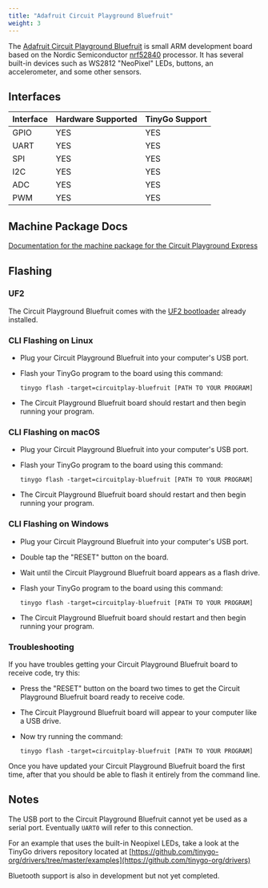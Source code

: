 ```yaml
---
title: "Adafruit Circuit Playground Bluefruit"
weight: 3
---
```


The [Adafruit Circuit Playground Bluefruit](https://www.adafruit.com/product/4333) is small ARM development board based on the Nordic Semiconductor [nrf52840](https://www.nordicsemi.com/eng/Products/nRF52840)  processor. It has several built-in devices such as WS2812 "NeoPixel" LEDs, buttons, an accelerometer, and some other sensors.

## Interfaces

| Interface | Hardware Supported | TinyGo Support |
| --------- | ------------- | ----- |
| GPIO      | YES | YES |
| UART      | YES | YES |
| SPI      | YES | YES |
| I2C      | YES | YES |
| ADC      | YES | YES |
| PWM      | YES | YES |

## Machine Package Docs

[Documentation for the machine package for the Circuit Playground Express](../machine/circuitplay-bluefruit)

## Flashing

### UF2

The Circuit Playground Bluefruit comes with the [UF2 bootloader](https://github.com/Microsoft/uf2) already installed.

### CLI Flashing on Linux

- Plug your Circuit Playground Bluefruit into your computer's USB port.
- Flash your TinyGo program to the board using this command:

    ```shell
    tinygo flash -target=circuitplay-bluefruit [PATH TO YOUR PROGRAM]
    ```

- The Circuit Playground Bluefruit board should restart and then begin running your program.

### CLI Flashing on macOS

- Plug your Circuit Playground Bluefruit into your computer's USB port.
- Flash your TinyGo program to the board using this command:

    ```shell
    tinygo flash -target=circuitplay-bluefruit [PATH TO YOUR PROGRAM]
    ```

- The Circuit Playground Bluefruit board should restart and then begin running your program.

### CLI Flashing on Windows

- Plug your Circuit Playground Bluefruit into your computer's USB port.
- Double tap the "RESET" button on the board.
- Wait until the Circuit Playground Bluefruit board appears as a flash drive.
- Flash your TinyGo program to the board using this command:

    ```shell
    tinygo flash -target=circuitplay-bluefruit [PATH TO YOUR PROGRAM]
    ```

- The Circuit Playground Bluefruit board should restart and then begin running your program.

### Troubleshooting

If you have troubles getting your Circuit Playground Bluefruit board to receive code, try this:

- Press the "RESET" button on the board two times to get the Circuit Playground Bluefruit board ready to receive code.
- The Circuit Playground Bluefruit board will appear to your computer like a USB drive.
- Now try running the command:

    ```shell
    tinygo flash -target=circuitplay-bluefruit [PATH TO YOUR PROGRAM]
    ```

Once you have updated your Circuit Playground Bluefruit board the first time, after that you should be able to flash it entirely from the command line.

## Notes

The USB port to the Circuit Playground Bluefruit cannot yet be used as a serial port. Eventually `UART0` will refer to this connection.

For an example that uses the built-in Neopixel LEDs, take a look at the TinyGo drivers repository located at [https://github.com/tinygo-org/drivers/tree/master/examples](https://github.com/tinygo-org/drivers)

Bluetooth support is also in development but not yet completed.
